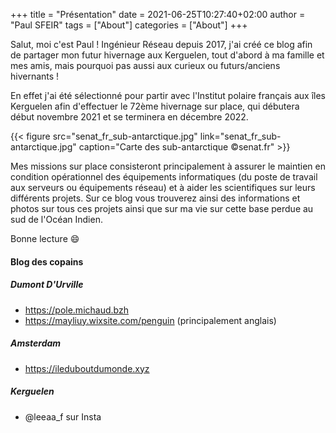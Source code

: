 +++
title = "Présentation"
date = 2021-06-25T10:27:40+02:00
author = "Paul SFEIR"
tags = ["About"]
categories = ["About"]
+++

Salut, moi c'est Paul ! Ingénieur Réseau depuis 2017, j'ai créé ce blog afin de partager mon futur hivernage aux Kerguelen, tout d'abord à ma famille et mes amis, mais pourquoi pas aussi aux curieux ou futurs/anciens hivernants !

En effet j'ai été sélectionné pour partir avec l'Institut polaire français aux îles Kerguelen afin d'effectuer le 72ème hivernage sur place, qui débutera début novembre 2021 et se terminera en décembre 2022.


{{< figure src="senat_fr_sub-antarctique.jpg" link="senat_fr_sub-antarctique.jpg" caption="Carte des sub-antarctique ©senat.fr" >}}


Mes missions sur place consisteront principalement à assurer le maintien en condition opérationnel des équipements informatiques (du poste de travail aux serveurs ou équipements réseau) et à aider les scientifiques sur leurs différents projets. Sur ce blog vous trouverez ainsi des informations et photos sur tous ces projets ainsi que sur ma vie sur cette base perdue au sud de l'Océan Indien.

Bonne lecture :smile:




#### Blog des copains

##### Dumont D'Urville
* https://pole.michaud.bzh
* https://mayliuy.wixsite.com/penguin (principalement anglais)

##### Amsterdam
* https://ileduboutdumonde.xyz

##### Kerguelen
* @leeaa_f sur Insta
